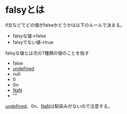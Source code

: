 # falsyとは
if文などでどの値がfalseかどうかは以下のルールで決まる。
* falsyな値→false
* falsyでない値→true

falsyな値とは次の7種類の値のことを指す
* false
* [undefined](undefined.md)
* null
* 0
* 0n
* [NaN](NaN.md)
* ""

[undefined](undefined.md)、0n、[NaN](NaN.md)は馴染みがないので注意する。
